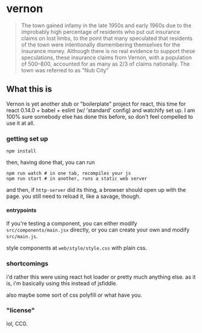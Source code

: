 # vernon

> The town gained infamy in the late 1950s and early 1960s due to the improbably high percentage of residents who put out insurance claims on lost limbs, to the point that many speculated that residents of the town were intentionally dismembering themselves for the insurance money. Although there is no real evidence to support these speculations, these insurance claims from Vernon, with a population of 500–800, accounted for as many as 2/3 of claims nationally. The town was referred to as "Nub City"

## What this is

Vernon is yet another stub or "boilerplate" project for react, this time for react 0.14.0 + babel + eslint (w/ 'standard' config) and watchify set up. I am 100% sure somebody else has done this before, so don't feel compelled to use it at all.

### getting set up

    npm install

then, having done that, you can run

    npm run watch # in one tab, recompiles your js
    npm run start # in another, runs a static web server

and then, if `http-server` did its thing, a browser should open up with the page. you still need to reload it, like a savage, though.

#### entrypoints

If you're testing a component, you can either modify `src/components/main.jsx` directly, or you can create your own and modify `src/main.js`.

style components at `web/style/style.css` with plain css.

### shortcomings

i'd rather this were using react hot loader or pretty much anything else. as it is, i'm basically using this instead of jsfiddle.

also maybe some sort of css polyfill or what have you.

### "license"

lol, CC0.
